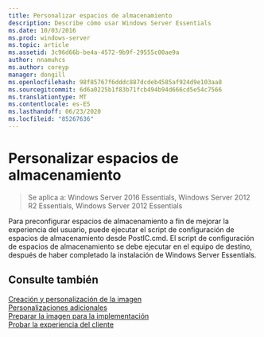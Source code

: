 ```yaml
---
title: Personalizar espacios de almacenamiento
description: Describe cómo usar Windows Server Essentials
ms.date: 10/03/2016
ms.prod: windows-server
ms.topic: article
ms.assetid: 3c96d66b-be4a-4572-9b9f-29555c00ae9a
author: nnamuhcs
ms.author: coreyp
manager: dongill
ms.openlocfilehash: 98f85767f6dddc887dcdeb4585af924d9e103aa8
ms.sourcegitcommit: 6d6a0225b1f83b71fcb494b94d666cd5e54c7566
ms.translationtype: MT
ms.contentlocale: es-ES
ms.lasthandoff: 06/23/2020
ms.locfileid: "85267636"
---
```

# <a name="customize-storage-spaces"></a>Personalizar espacios de almacenamiento

>Se aplica a: Windows Server 2016 Essentials, Windows Server 2012 R2 Essentials, Windows Server 2012 Essentials

Para preconfigurar espacios de almacenamiento a fin de mejorar la experiencia del usuario, puede ejecutar el script de configuración de espacios de almacenamiento desde PostIC.cmd. El script de configuración de espacios de almacenamiento se debe ejecutar en el equipo de destino, después de haber completado la instalación de Windows Server Essentials.
  
## <a name="see-also"></a>Consulte también  

 [Creación y personalización de la imagen](Creating-and-Customizing-the-Image.md)   
 [Personalizaciones adicionales](Additional-Customizations.md)   
 [Preparar la imagen para la implementación](Preparing-the-Image-for-Deployment.md)   
 [Probar la experiencia del cliente](Testing-the-Customer-Experience.md)
 
